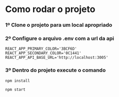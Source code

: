 # Como rodar o projeto

### 1º Clone o projeto para um local apropriado
### 2º Configure o arquivo .env com a url da api
```
REACT_APP_PRIMARY_COLOR='3BCF6D'
REACT_APP_SECONDARY_COLOR='0C1441'
REACT_APP_API_BASE_URL='http://localhost:3005'
```
### 3º Dentro do projeto execute o comando
```
npm install
```
```
npm start
```

